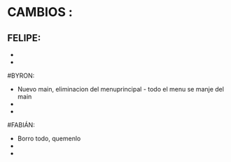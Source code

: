 # CAMBIOS : 


FELIPE: 
-
-
-


#BYRON: 
- Nuevo main, eliminacion del menuprincipal - todo el menu se manje  del main
- 
-



#FABIÁN: 
- Borro todo, quemenlo
-
-